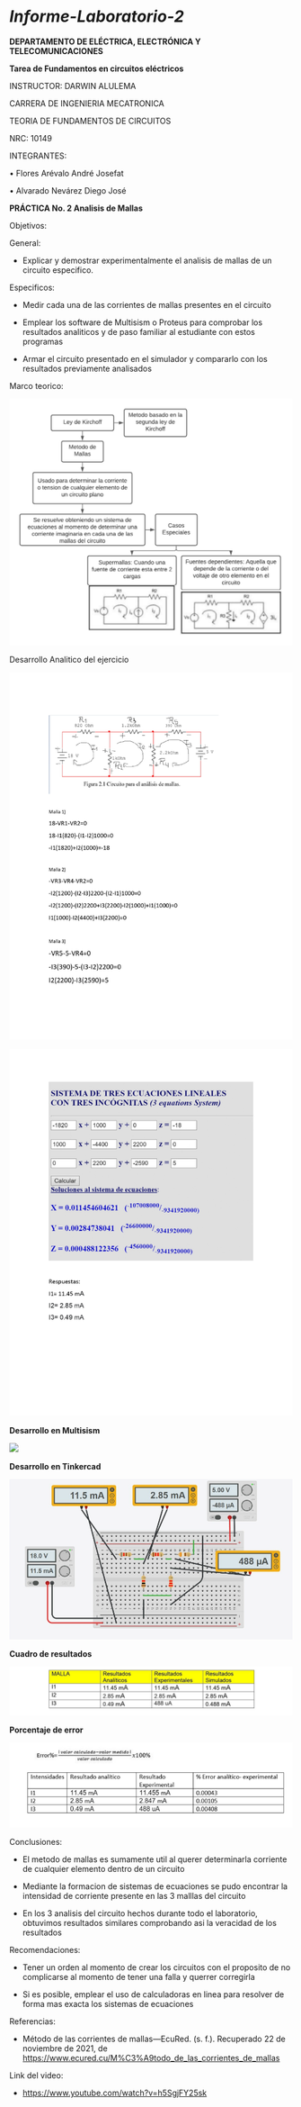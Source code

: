 # *Informe-Laboratorio-2*

**DEPARTAMENTO DE ELÉCTRICA, ELECTRÓNICA Y TELECOMUNICACIONES**

**Tarea de Fundamentos en circuitos eléctricos**

INSTRUCTOR: DARWIN ALULEMA

CARRERA DE INGENIERIA MECATRONICA

TEORIA DE FUNDAMENTOS DE CIRCUITOS

NRC: 10149

INTEGRANTES:

• Flores Arévalo André Josefat

• Alvarado Nevárez Diego José

**PRÁCTICA No. 2 Analisis de Mallas**

Objetivos:

General:

- Explicar y demostrar experimentalmente el analisis de mallas de un circuito especifico.

Especificos:

- Medir cada una de las corrientes de mallas presentes en el circuito

- Emplear los software de Multisism o Proteus para comprobar los resultados analiticos y de paso familiar al estudiante con estos programas 

- Armar el circuito presentado en el simulador y compararlo con los resultados previamente analisados

Marco teorico:

![](https://github.com/diego333jose/Informe-Laboratorio-2/blob/main/Imagenes/Diagrama%20en%20blanco.png)

Desarrollo Analitico del ejercicio

![](https://github.com/diego333jose/Informe-Laboratorio-2/blob/main/Imagenes/LAB%202_page-0001.jpg)

![](https://github.com/diego333jose/Informe-Laboratorio-2/blob/main/Imagenes/LAB%202_page-0002.jpg)

**Desarrollo en Multisism**

![](https://github.com/diego333jose/Informe-Laboratorio-2/blob/main/Imagenes/Opera%20Instantánea_2021-11-22_164718_www.multisim.com.png)

**Desarrollo en Tinkercad**

![](https://github.com/diego333jose/Informe-Laboratorio-2/blob/main/Imagenes/CIRCUITO.png)

**Cuadro de resultados**

![](https://github.com/diego333jose/Informe-Laboratorio-2/blob/main/Imagenes/LAB%202_page-0003.jpg)

**Porcentaje de error**

![](https://github.com/diego333jose/Informe-Laboratorio-2/blob/main/Imagenes/unknown.png)

Conclusiones:

- El metodo de mallas es sumamente util al querer determinarla corriente de cualquier elemento dentro de un circuito

- Mediante la formacion de sistemas de ecuaciones se pudo encontrar la intensidad de corriente presente en las 3 malllas del circuito

- En los 3 analisis del circuito hechos durante todo el laboratorio, obtuvimos resultados similares comprobando asi la veracidad de los resultados

Recomendaciones:

- Tener un orden al momento de crear los circuitos con el proposito de no complicarse al momento de tener una falla y querrer corregirla

- Si es posible, emplear el uso de calculadoras en linea para resolver de forma mas exacta los sistemas de ecuaciones

Referencias:

- Método de las corrientes de mallas—EcuRed. (s. f.). Recuperado 22 de noviembre de 2021, de https://www.ecured.cu/M%C3%A9todo_de_las_corrientes_de_mallas

Link del video:

- https://www.youtube.com/watch?v=h5SgjFY25sk

